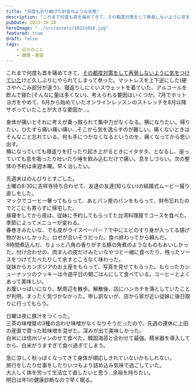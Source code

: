 ```yaml
---
title: "何度も折り曲げた針金のような状態"
description: "これまで何度も首を痛めてきて、その都度対策をして再発しないように気をつけていたけど久しぶりにやられてしまって参った。"
pubDate: 2023-10-18
heroImage: "../src/assets/20231018.jpg"
featured: true
draft: false
tags:
    - 日々のこと
    - 健康・美容
---
```


これまで何度も首を痛めてきて、[その都度対策をして再発しないように気をつけていた](https://riemats.com/spine-conditioning1/)けど久しぶりにやられてしまって参った。マットレスを上下逆にした(硬さやへこみ部分が違う)、寝返りしにくいスウェットを着ていた、アルコールを飲んで寝た(そんなに量は多くない)、考えられる要因はいくつか。7月でホットヨガをやめて、6月から始めていたオンラインレッスンのストレッチを8月以降サボっていたことが大きな要因か…。

身体が痛いとそれに考えが乗っ取られて集中力がなくなる。横になりたい。帰りたい。ひたすら痛い痛い痛い…そこから気を逸らすのが難しい。痛くないときはそんなこと忘れている。何も手につかなくなるというのを、痛くなってから思い出す。  
横になっていても寝返りを打ったり起き上がるときにイタタタ、となるし、座っていても息を吸ったり吐いたり唾を飲み込むだけで痛い。息をしづらい。次の整体の予約は来週木曜。早く治したい。

先週末はのんびりとすごした。  
土曜の8:30に吉祥寺待ち合わせて、友達の友達(知らない)の結婚式ムービー撮り直しをした。  
マックでコーヒー奢ってもらって、あとパン屋のパンをもらって、財布忘れたのでどこにも寄らずに帰宅した。  
昼寝をしてから夜は、従妹に予約してもらってた台湾料理屋でコースを食べた。季節によってメニューが変わる。  
春巻きみたいな、でも皮がライスペーパー？で中にエビのすり身が入ってる揚げ物がおいしかった。ロゼが合いそうだった。食べ終わってから頼んだ。  
8時間煮込んだ、ちょっと八角の香りがする豚の角煮のようなものもおいしかった。付け合わせの、肉まんの皮だけみたいなやつと一緒に食べたり、残ったソースをつけてたべたりして余すところなく味わった。  
従妹からカンボジアのお土産をもらって、写真を見せてもらった。もらったカシューナッツのクッキーは今週平日の朝ごはんにして食べている。コーヒーとよくあって美味しい。  
お腹いっぱいになり、駅周辺を散歩。解散後、店にハンカチを落としていたことが判明。まったく気づかなかった。申し訳ないが、店から家が近い従妹に後日取りに行ってもらう。

日曜は夜に豚汁をつくった。  
三茶の味噌屋の3種の合わせ味噌がなくなりそうだったので、先週の連休に上田の産直で買った粒味噌を混ぜた。深みが出て美味しかった。  
白米には信州ジャンのせて食べた。韓国海苔と合わせて最強。精米器を導入してから、白米がうますぎて食べ過ぎてしまう。

急に涼しく秋っぽくなってきて身体が順応しきれていないかもしれない。  
旅行をしたり仕事をしたりいつもより詰め込み気味で過ごしていた。  
大人しく体を労って生活立て直したいと思う…余裕を持ちたい。  
明日は年1の健康診断なので早く眠る。
